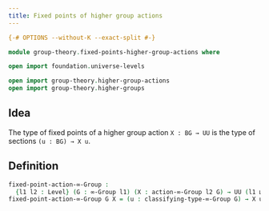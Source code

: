 ```yaml
---
title: Fixed points of higher group actions
---
```


```agda
{-# OPTIONS --without-K --exact-split #-}

module group-theory.fixed-points-higher-group-actions where

open import foundation.universe-levels

open import group-theory.higher-group-actions
open import group-theory.higher-groups
```

## Idea

The type of fixed points of a higher group action `X : BG → UU` is the type of sections `(u : BG) → X u`.

## Definition

```agda
fixed-point-action-∞-Group :
  {l1 l2 : Level} (G : ∞-Group l1) (X : action-∞-Group l2 G) → UU (l1 ⊔ l2)
fixed-point-action-∞-Group G X = (u : classifying-type-∞-Group G) → X u
```
